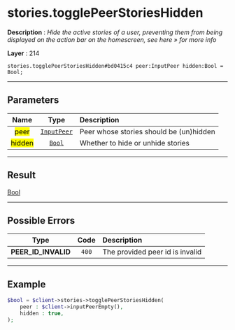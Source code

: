 # stories.togglePeerStoriesHidden

**Description** : *Hide the active stories of a user, preventing them from being displayed on the action bar on the homescreen, see here &raquo; for more info*

**Layer** : 214

```tl
stories.togglePeerStoriesHidden#bd0415c4 peer:InputPeer hidden:Bool = Bool;
```

---

## Parameters

| Name | Type | Description |
| :---: | :---: | :--- |
| <mark>peer</mark> | [`InputPeer`](type/InputPeer) | Peer whose stories should be (un)hidden |
| <mark>hidden</mark> | [`Bool`](type/Bool) | Whether to hide or unhide stories |

---

## Result

[Bool](type/Bool)

---

## Possible Errors

| Type | Code | Description |
| :---: | :---: | :--- |
| **PEER_ID_INVALID** | `400` | The provided peer id is invalid |

---

## Example

```php
$bool = $client->stories->togglePeerStoriesHidden(
	peer : $client->inputPeerEmpty(),
	hidden : true,
);
```